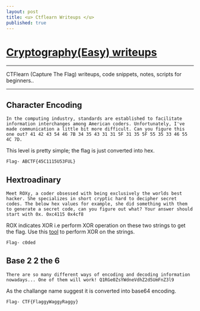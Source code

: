```yaml
---
layout: post
title: <u> Ctflearn Writeups </u>
published: true
---
```


#  <u>Cryptography(Easy) writeups</u>
---
CTFlearn (Capture The Flag) writeups, code snippets, notes, scripts for beginners..

---

## Character Encoding
`In the computing industry, standards are established to facilitate information interchanges among American coders. Unfortunately, I've made communication a little bit more difficult. Can you figure this one out? 41 42 43 54 46 7B 34 35 43 31 31 5F 31 35 5F 55 35 33 46 55 4C 7D.`

This level is pretty simple; the flag is just converted into hex.

``` Flag- ABCTF{45C1115U53FUL} ```

## Hextroadinary
`Meet ROXy, a coder obsessed with being exclusively the worlds best hacker. She specializes in short cryptic hard to decipher secret codes. The below hex values for example, she did something with them to generate a secret code, can you figure out what? Your answer should start with 0x.
0xc4115 0x4cf8`

ROX indicates XOR i.e perform XOR operation on these two strings to get the flag.
Use this [tool](https://xor.pw/) to perform XOR on the strings.

```Flag- c0ded ```

## Base 2 2 the 6
`There are so many different ways of encoding and decoding information nowadays... One of them will work! Q1RGe0ZsYWdneVdhZ2d5UmFnZ3l9`

As the challange name suggest it is converted into base64 encoding.

```Flag- CTF{FlaggyWaggyRaggy}```
